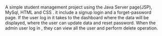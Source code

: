 A simple student management project using the Java Server page(JSP), MySql, HTML and CSS . it include a signup login and a forget-password page. If the user log in it takes to the dashboard where the data will be displayed, where the user can update data and reset password. When the admin user log in , they can view all the user and perform delete operation.
